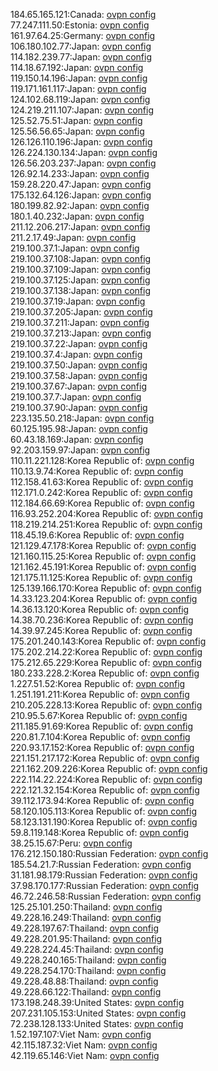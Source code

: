 184.65.165.121:Canada: [ovpn config](vpn/184_65_165_121.ovpn)  
77.247.111.50:Estonia: [ovpn config](vpn/77_247_111_50.ovpn)  
161.97.64.25:Germany: [ovpn config](vpn/161_97_64_25.ovpn)  
106.180.102.77:Japan: [ovpn config](vpn/106_180_102_77.ovpn)  
114.182.239.77:Japan: [ovpn config](vpn/114_182_239_77.ovpn)  
114.18.67.192:Japan: [ovpn config](vpn/114_18_67_192.ovpn)  
119.150.14.196:Japan: [ovpn config](vpn/119_150_14_196.ovpn)  
119.171.161.117:Japan: [ovpn config](vpn/119_171_161_117.ovpn)  
124.102.68.119:Japan: [ovpn config](vpn/124_102_68_119.ovpn)  
124.219.211.107:Japan: [ovpn config](vpn/124_219_211_107.ovpn)  
125.52.75.51:Japan: [ovpn config](vpn/125_52_75_51.ovpn)  
125.56.56.65:Japan: [ovpn config](vpn/125_56_56_65.ovpn)  
126.126.110.196:Japan: [ovpn config](vpn/126_126_110_196.ovpn)  
126.224.130.134:Japan: [ovpn config](vpn/126_224_130_134.ovpn)  
126.56.203.237:Japan: [ovpn config](vpn/126_56_203_237.ovpn)  
126.92.14.233:Japan: [ovpn config](vpn/126_92_14_233.ovpn)  
159.28.220.47:Japan: [ovpn config](vpn/159_28_220_47.ovpn)  
175.132.64.126:Japan: [ovpn config](vpn/175_132_64_126.ovpn)  
180.199.82.92:Japan: [ovpn config](vpn/180_199_82_92.ovpn)  
180.1.40.232:Japan: [ovpn config](vpn/180_1_40_232.ovpn)  
211.12.206.217:Japan: [ovpn config](vpn/211_12_206_217.ovpn)  
211.2.17.49:Japan: [ovpn config](vpn/211_2_17_49.ovpn)  
219.100.37.1:Japan: [ovpn config](vpn/219_100_37_1.ovpn)  
219.100.37.108:Japan: [ovpn config](vpn/219_100_37_108.ovpn)  
219.100.37.109:Japan: [ovpn config](vpn/219_100_37_109.ovpn)  
219.100.37.125:Japan: [ovpn config](vpn/219_100_37_125.ovpn)  
219.100.37.138:Japan: [ovpn config](vpn/219_100_37_138.ovpn)  
219.100.37.19:Japan: [ovpn config](vpn/219_100_37_19.ovpn)  
219.100.37.205:Japan: [ovpn config](vpn/219_100_37_205.ovpn)  
219.100.37.211:Japan: [ovpn config](vpn/219_100_37_211.ovpn)  
219.100.37.213:Japan: [ovpn config](vpn/219_100_37_213.ovpn)  
219.100.37.22:Japan: [ovpn config](vpn/219_100_37_22.ovpn)  
219.100.37.4:Japan: [ovpn config](vpn/219_100_37_4.ovpn)  
219.100.37.50:Japan: [ovpn config](vpn/219_100_37_50.ovpn)  
219.100.37.58:Japan: [ovpn config](vpn/219_100_37_58.ovpn)  
219.100.37.67:Japan: [ovpn config](vpn/219_100_37_67.ovpn)  
219.100.37.7:Japan: [ovpn config](vpn/219_100_37_7.ovpn)  
219.100.37.90:Japan: [ovpn config](vpn/219_100_37_90.ovpn)  
223.135.50.218:Japan: [ovpn config](vpn/223_135_50_218.ovpn)  
60.125.195.98:Japan: [ovpn config](vpn/60_125_195_98.ovpn)  
60.43.18.169:Japan: [ovpn config](vpn/60_43_18_169.ovpn)  
92.203.159.97:Japan: [ovpn config](vpn/92_203_159_97.ovpn)  
110.11.221.128:Korea Republic of: [ovpn config](vpn/110_11_221_128.ovpn)  
110.13.9.74:Korea Republic of: [ovpn config](vpn/110_13_9_74.ovpn)  
112.158.41.63:Korea Republic of: [ovpn config](vpn/112_158_41_63.ovpn)  
112.171.0.242:Korea Republic of: [ovpn config](vpn/112_171_0_242.ovpn)  
112.184.66.69:Korea Republic of: [ovpn config](vpn/112_184_66_69.ovpn)  
116.93.252.204:Korea Republic of: [ovpn config](vpn/116_93_252_204.ovpn)  
118.219.214.251:Korea Republic of: [ovpn config](vpn/118_219_214_251.ovpn)  
118.45.19.6:Korea Republic of: [ovpn config](vpn/118_45_19_6.ovpn)  
121.129.47.178:Korea Republic of: [ovpn config](vpn/121_129_47_178.ovpn)  
121.160.115.25:Korea Republic of: [ovpn config](vpn/121_160_115_25.ovpn)  
121.162.45.191:Korea Republic of: [ovpn config](vpn/121_162_45_191.ovpn)  
121.175.11.125:Korea Republic of: [ovpn config](vpn/121_175_11_125.ovpn)  
125.139.166.170:Korea Republic of: [ovpn config](vpn/125_139_166_170.ovpn)  
14.33.123.204:Korea Republic of: [ovpn config](vpn/14_33_123_204.ovpn)  
14.36.13.120:Korea Republic of: [ovpn config](vpn/14_36_13_120.ovpn)  
14.38.70.236:Korea Republic of: [ovpn config](vpn/14_38_70_236.ovpn)  
14.39.97.245:Korea Republic of: [ovpn config](vpn/14_39_97_245.ovpn)  
175.201.240.143:Korea Republic of: [ovpn config](vpn/175_201_240_143.ovpn)  
175.202.214.22:Korea Republic of: [ovpn config](vpn/175_202_214_22.ovpn)  
175.212.65.229:Korea Republic of: [ovpn config](vpn/175_212_65_229.ovpn)  
180.233.228.2:Korea Republic of: [ovpn config](vpn/180_233_228_2.ovpn)  
1.227.51.52:Korea Republic of: [ovpn config](vpn/1_227_51_52.ovpn)  
1.251.191.211:Korea Republic of: [ovpn config](vpn/1_251_191_211.ovpn)  
210.205.228.13:Korea Republic of: [ovpn config](vpn/210_205_228_13.ovpn)  
210.95.5.67:Korea Republic of: [ovpn config](vpn/210_95_5_67.ovpn)  
211.185.91.69:Korea Republic of: [ovpn config](vpn/211_185_91_69.ovpn)  
220.81.7.104:Korea Republic of: [ovpn config](vpn/220_81_7_104.ovpn)  
220.93.17.152:Korea Republic of: [ovpn config](vpn/220_93_17_152.ovpn)  
221.151.217.172:Korea Republic of: [ovpn config](vpn/221_151_217_172.ovpn)  
221.162.209.226:Korea Republic of: [ovpn config](vpn/221_162_209_226.ovpn)  
222.114.22.224:Korea Republic of: [ovpn config](vpn/222_114_22_224.ovpn)  
222.121.32.154:Korea Republic of: [ovpn config](vpn/222_121_32_154.ovpn)  
39.112.173.94:Korea Republic of: [ovpn config](vpn/39_112_173_94.ovpn)  
58.120.105.113:Korea Republic of: [ovpn config](vpn/58_120_105_113.ovpn)  
58.123.131.190:Korea Republic of: [ovpn config](vpn/58_123_131_190.ovpn)  
59.8.119.148:Korea Republic of: [ovpn config](vpn/59_8_119_148.ovpn)  
38.25.15.67:Peru: [ovpn config](vpn/38_25_15_67.ovpn)  
176.212.150.180:Russian Federation: [ovpn config](vpn/176_212_150_180.ovpn)  
185.54.21.7:Russian Federation: [ovpn config](vpn/185_54_21_7.ovpn)  
31.181.98.179:Russian Federation: [ovpn config](vpn/31_181_98_179.ovpn)  
37.98.170.177:Russian Federation: [ovpn config](vpn/37_98_170_177.ovpn)  
46.72.246.58:Russian Federation: [ovpn config](vpn/46_72_246_58.ovpn)  
125.25.101.250:Thailand: [ovpn config](vpn/125_25_101_250.ovpn)  
49.228.16.249:Thailand: [ovpn config](vpn/49_228_16_249.ovpn)  
49.228.197.67:Thailand: [ovpn config](vpn/49_228_197_67.ovpn)  
49.228.201.95:Thailand: [ovpn config](vpn/49_228_201_95.ovpn)  
49.228.224.45:Thailand: [ovpn config](vpn/49_228_224_45.ovpn)  
49.228.240.165:Thailand: [ovpn config](vpn/49_228_240_165.ovpn)  
49.228.254.170:Thailand: [ovpn config](vpn/49_228_254_170.ovpn)  
49.228.48.88:Thailand: [ovpn config](vpn/49_228_48_88.ovpn)  
49.228.66.122:Thailand: [ovpn config](vpn/49_228_66_122.ovpn)  
173.198.248.39:United States: [ovpn config](vpn/173_198_248_39.ovpn)  
207.231.105.153:United States: [ovpn config](vpn/207_231_105_153.ovpn)  
72.238.128.133:United States: [ovpn config](vpn/72_238_128_133.ovpn)  
1.52.197.107:Viet Nam: [ovpn config](vpn/1_52_197_107.ovpn)  
42.115.187.32:Viet Nam: [ovpn config](vpn/42_115_187_32.ovpn)  
42.119.65.146:Viet Nam: [ovpn config](vpn/42_119_65_146.ovpn)  
